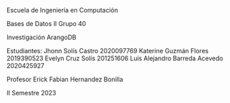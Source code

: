 
Escuela de Ingeniería en Computación
 
Bases de Datos II
Grupo 40



Investigación ArangoDB
  

Estudiantes: 
Jhonn Solís Castro 2020097769
Katerine Guzmán Flores 2019390523
Evelyn Cruz Solís 201251606
Luis Alejandro Barreda Acevedo 2020425927

Profesor
Erick Fabian Hernandez Bonilla
 
II Semestre 2023

